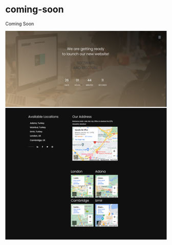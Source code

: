 # coming-soon
Coming Soon 

![Coming-Soon-Screenshot-1](public/images/coming_soon1.png)
![Coming-Soon-Screenshot-2](public/images/coming_soon2.png)



